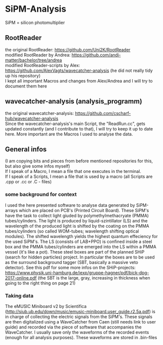 # SiPM-Analysis
SiPM = silicon photomultiplier

## RootReader
the original RootReader: https://github.com/Uni2K/RootReader \
modified RootReader by Andrea: https://github.com/andi-matter/bachelor/tree/andrea \
modified RootReader-scripts by Alex: https://github.com/AlexVagts/wavecatcher-analysis (he did not really tidy up his repository) \
I kept all important Macros and changes from Alex/Andrea and I will try to document them here

## wavecatcher-analysis (analysis_programm)
the original wavecatcher-analysis: https://github.com/cscharf-hub/wavecatcher-analysis \
Since the wavecatcher-analysis's main Script, the "ReadRun.cc", gets updated constantly (and I contribute to that), I will try to keep it up to date here. More important are the Macros I used to analyse the data.

## General infos
(I am copying bits and pieces from before mentioned repositories for this, but also give some infos myself) \
If I speak of a Macro, I mean a file that one executes in the terminal. \
If I speak of a Scripts, I mean a file that is used by a macro (all Scripts are .cpp or .cc or .C - files)
### some background for context
I used the here presented software to analyse data generated by SiPM-arrays which are placed on PCB's (Printed Circuit Board). These SiPM's have the task to collect light giuded by polymethylmethacryate (PMMA) tubes/cylinders. The light is produced by liquid-szintillator (LS) and the wavelength of the produced light is shifted by the coating on the PMMA tubes/cylinders (so called WOM-tubes; wavelength shifting optical modules). The shifted wavelength yields the highest quantum effeciency for the used SiPM's. The LS (consists of LAB+PPO) is confined inside a steel box and the PMMA tubes/cylinders are emerged into the LS within a PMMA vessel (it's like a pot). These steel boxes are part of the planned SHiP (search for hidden particles) project. In particular the boxes are to be used as the surround background tagger (SBT, basically a massive veto detector). See this pdf for some more infos on the SHiP-projects: https://www.physik.uni-hamburg.de/iexp/gruppe-hagner/pdf/bick-dpg-2017-online.pdf (the SBT is the large, gray, increasing in thickness when going to the right thing on page 21)
### Taking data
The eMUSIC Miniboard v2 by Scientifica (http://siub.ub.edu/down/music/emusic-miniboard.user_guide.r2.5a.pdf) is in charge of collecting the electric signals from the SiPM's. These signals are then digitalized using a WaveCatcher from Caen (still needs link to user guide) and recorded via the piece of software that accompanies the WaveCatcher. I usually save only the waveforms of the recorded events (enough for all analysis purposes). These waveforms are stored in .bin-files
